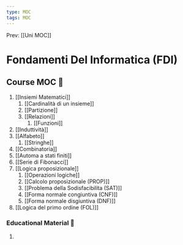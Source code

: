 ```yaml
---
type: MOC 
tags: MOC 
---
```


Prev: [[Uni MOC]]

# Fondamenti Del Informatica (FDI)


## Course MOC  📒
1. [[Insiemi Matematici]]
	1. [[Cardinalità di un insieme]]
	2. [[Partizione]]
	3. [[Relazioni]]
		1. [[Funzioni]]
2. [[Induttività]]
3. [[Alfabeto]]
	1. [[Stringhe]]
4. [[Combinatoria]]
5. [[Automa a stati finiti]]
6. [[Serie di Fibonacci]]
7. [[Logica proposizionale]]
	1. [[Operazioni logiche]]
	2. [[Calcolo proposizionale (PROP)]]
	3. [[Problema della Sodisfacibilita (SAT)]]
	4. [[Forma normale congiuntiva (CNF)]]
	5. [[Forma normale disgiuntiva (DNF)]]
8. [[Logica del primo ordine (FOL)]]

### Educational Material 🧱
1. 


